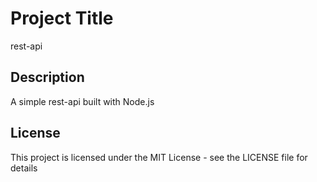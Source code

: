 # Project Title

rest-api

## Description

A simple rest-api built with Node.js

## License

This project is licensed under the MIT License - see the LICENSE file for details

